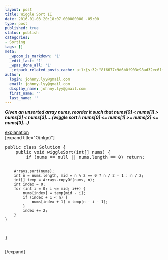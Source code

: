 ```yaml
---
layout: post
title: Wiggle Sort II
date: 2016-01-03 20:18:07.000000000 -05:00
type: post
published: true
status: publish
categories:
- Sorting
tags: []
meta:
  _wpcom_is_markdown: '1'
  _edit_last: '1'
  _wpas_done_all: '1'
  _jetpack_related_posts_cache: a:1:{s:32:"8f6677c9d6b0f903e98ad32ec61f8deb";a:2:{s:7:"expires";i:1468794671;s:7:"payload";a:3:{i:0;a:1:{s:2:"id";i:453;}i:1;a:1:{s:2:"id";i:423;}i:2;a:1:{s:2:"id";i:1560;}}}}
author:
  login: johnny.lyy@gmail.com
  email: johnny.lyy@gmail.com
  display_name: johnny.lyy@gmail.com
  first_name: ''
  last_name: ''
---
```

<p><strong><em>Given an unsorted array nums, reorder it such that nums[0] &lt; nums[1] > nums[2] &lt; nums[3]....(wiggle sort I: nums[0] &lt;= nums[1] >= nums[2] &lt;= nums[3]...)</em></strong></p>
<p><a href="https://leetcode.com/discuss/77122/simple-modulo-solution">explanation</a><br />
[expand title="O(nlgn)"]</p>
<pre>
public class Solution {
    public void wiggleSort(int[] nums) {
        if (nums == null || nums.length == 0) return;
        
        Arrays.sort(nums);
        int n = nums.length, mid = n % 2 == 0 ? n / 2 - 1 : n / 2;
        int[] temp = Arrays.copyOf(nums, n);
        int index = 0;
        for (int i = 0; i <= mid; i++) {
            nums[index] = temp[mid - i];
            if (index + 1 < n) {
                nums[index + 1] = temp[n - i - 1];
            }
            index += 2;
        }
    }
}
</pre>
<p>[/expand]</p>
